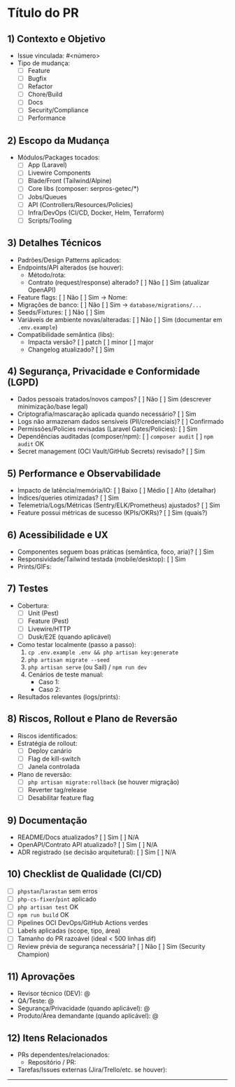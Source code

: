 # Título do PR
<!-- Use estilo claro e objetivo. Ex.: feat(area-restrita): habilita login social no fluxo de cadastro -->

## 1) Contexto e Objetivo
<!-- O que motiva este PR? Qual problema resolve? Qual valor de negócio/participante entrega? -->

- Issue vinculada: #<número>  <!-- obrigatória quando houver -->
- Tipo de mudança: 
  - [ ] Feature
  - [ ] Bugfix
  - [ ] Refactor
  - [ ] Chore/Build
  - [ ] Docs
  - [ ] Security/Compliance
  - [ ] Performance

## 2) Escopo da Mudança
<!-- Descreva as principais alterações de código, módulos tocados, limites do que está dentro/fora do PR. -->
- Módulos/Packages tocados:
  - [ ] App (Laravel)
  - [ ] Livewire Components
  - [ ] Blade/Front (Tailwind/Alpine)
  - [ ] Core libs (composer: serpros-getec/*)
  - [ ] Jobs/Queues
  - [ ] API (Controllers/Resources/Policies)
  - [ ] Infra/DevOps (CI/CD, Docker, Helm, Terraform)
  - [ ] Scripts/Tooling

## 3) Detalhes Técnicos
<!-- Liste pontos relevantes para revisão. Inclua decisões e trade-offs. -->
- Padrões/Design Patterns aplicados:
- Endpoints/API alterados (se houver):
  - Método/rota:
  - Contrato (request/response) alterado? [ ] Não [ ] Sim (atualizar OpenAPI)
- Feature flags: [ ] Não [ ] Sim → Nome:
- Migrações de banco: [ ] Não [ ] Sim → `database/migrations/...`
- Seeds/Fixtures: [ ] Não [ ] Sim
- Variáveis de ambiente novas/alteradas: [ ] Não [ ] Sim (documentar em `.env.example`)
- Compatibilidade semântica (libs):
  - Impacta versão? [ ] patch [ ] minor [ ] major
  - Changelog atualizado? [ ] Sim

## 4) Segurança, Privacidade e Conformidade (LGPD)
- Dados pessoais tratados/novos campos? [ ] Não [ ] Sim (descrever minimização/base legal)
- Criptografia/mascaração aplicada quando necessário? [ ] Sim
- Logs não armazenam dados sensíveis (PII/credenciais)? [ ] Confirmado
- Permissões/Policies revisadas (Laravel Gates/Policies): [ ] Sim
- Dependências auditadas (composer/npm): [ ] `composer audit` [ ] `npm audit` OK
- Secret management (OCI Vault/GitHub Secrets) revisado? [ ] Sim

## 5) Performance e Observabilidade
- Impacto de latência/memória/IO: [ ] Baixo [ ] Médio [ ] Alto (detalhar)
- Índices/queries otimizadas? [ ] Sim
- Telemetria/Logs/Métricas (Sentry/ELK/Prometheus) ajustados? [ ] Sim
- Feature possui métricas de sucesso (KPIs/OKRs)? [ ] Sim (quais?)

## 6) Acessibilidade e UX
- Componentes seguem boas práticas (semântica, foco, aria)? [ ] Sim
- Responsividade/Tailwind testada (mobile/desktop): [ ] Sim
- Prints/GIFs:
<!-- Arraste imagens aqui ou use links -->

## 7) Testes
- Cobertura:
  - [ ] Unit (Pest)
  - [ ] Feature (Pest)
  - [ ] Livewire/HTTP
  - [ ] Dusk/E2E (quando aplicável)
- Como testar localmente (passo a passo):
  1. `cp .env.example .env && php artisan key:generate`
  2. `php artisan migrate --seed`
  3. `php artisan serve` (ou Sail) / `npm run dev`
  4. Cenários de teste manual:
     - Caso 1:
     - Caso 2:
- Resultados relevantes (logs/prints):

## 8) Riscos, Rollout e Plano de Reversão
- Riscos identificados:
- Estratégia de rollout:
  - [ ] Deploy canário
  - [ ] Flag de kill-switch
  - [ ] Janela controlada
- Plano de reversão:
  - [ ] `php artisan migrate:rollback` (se houver migração)
  - [ ] Reverter tag/release
  - [ ] Desabilitar feature flag

## 9) Documentação
- README/Docs atualizados? [ ] Sim [ ] N/A
- OpenAPI/Contrato API atualizado? [ ] Sim [ ] N/A
- ADR registrado (se decisão arquitetural): [ ] Sim [ ] N/A

## 10) Checklist de Qualidade (CI/CD)
- [ ] `phpstan`/`larastan` sem erros
- [ ] `php-cs-fixer`/`pint` aplicado
- [ ] `php artisan test` OK
- [ ] `npm run build` OK
- [ ] Pipelines OCI DevOps/GitHub Actions verdes
- [ ] Labels aplicadas (scope, tipo, área)
- [ ] Tamanho do PR razoável (ideal < 500 linhas dif)
- [ ] Review prévia de segurança necessária? [ ] Não [ ] Sim (Security Champion)

## 11) Aprovações
- Revisor técnico (DEV): @
- QA/Teste: @
- Segurança/Privacidade (quando aplicável): @
- Produto/Área demandante (quando aplicável): @

## 12) Itens Relacionados
- PRs dependentes/relacionados:
  - Repositório / PR:
- Tarefas/Issues externas (Jira/Trello/etc. se houver):

---
<!-- Notas para o autor:
1) Mantenha o PR pequeno e focado. Divida em PRs menores quando possível.
2) Aponte o que revisores devem olhar primeiro (arquivos críticos).
3) Use mensagens de commit convencionais (conventional commits) para facilitar versionamento e changelog. -->
